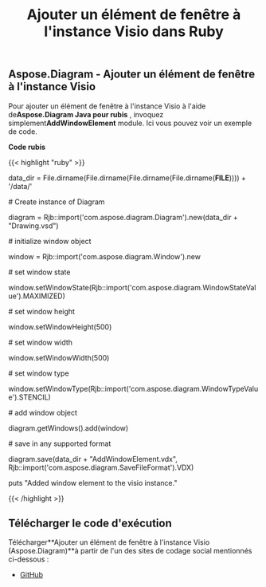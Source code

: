 ﻿---
title: Ajouter un élément de fenêtre à l'instance Visio dans Ruby
type: docs
weight: 20
url: /fr/java/add-window-element-to-the-visio-instance-in-ruby/
---
## **Aspose.Diagram - Ajouter un élément de fenêtre à l'instance Visio**
 Pour ajouter un élément de fenêtre à l'instance Visio à l'aide de**Aspose.Diagram Java pour rubis** , invoquez simplement**AddWindowElement** module. Ici vous pouvez voir un exemple de code.

**Code rubis**

{{< highlight "ruby" >}}

 data_dir = File.dirname(File.dirname(File.dirname(File.dirname(__FILE__)))) + '/data/'

\# Create instance of Diagram

diagram = Rjb::import('com.aspose.diagram.Diagram').new(data_dir + "Drawing.vsd")

\# initialize window object

window = Rjb::import('com.aspose.diagram.Window').new

\# set window state

window.setWindowState(Rjb::import('com.aspose.diagram.WindowStateValue').MAXIMIZED)

\# set window height

window.setWindowHeight(500)

\# set window width

window.setWindowWidth(500)

\# set window type

window.setWindowType(Rjb::import('com.aspose.diagram.WindowTypeValue').STENCIL)

\# add window object

diagram.getWindows().add(window)

\# save in any supported format

diagram.save(data_dir + "AddWindowElement.vdx", Rjb::import('com.aspose.diagram.SaveFileFormat').VDX)

puts "Added window element to the visio instance."

{{< /highlight >}}
## **Télécharger le code d'exécution**
 Télécharger**Ajouter un élément de fenêtre à l'instance Visio (Aspose.Diagram)**à partir de l'un des sites de codage social mentionnés ci-dessous :

- [GitHub](https://github.com/asposediagram/Aspose.Diagram-for-Java/blob/master/Plugins/Aspose_Diagram_Java_for_Ruby/lib/asposediagramjava/WindowElements/addwindowelement.rb)
